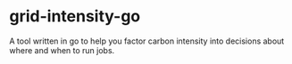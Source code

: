# grid-intensity-go
A tool written in go to help you factor carbon intensity into decisions about where and when to run jobs.
